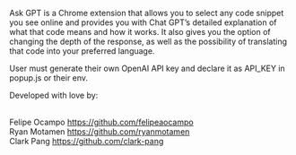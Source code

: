 Ask GPT is a Chrome extension that allows you to select any code snippet you see online and provides you with Chat GPT’s detailed explanation of what that code means and how it works. It also gives you the option of changing the depth of the response, as well as the possibility of translating that code into your preferred language.

User must generate their own OpenAI API key and declare it as API_KEY in popup.js or their env.

Developed with love by: <br /> <br />

Felipe Ocampo https://github.com/felipeaocampo <br />
Ryan Motamen https://github.com/ryanmotamen <br />
Clark Pang https://github.com/clark-pang <br />
